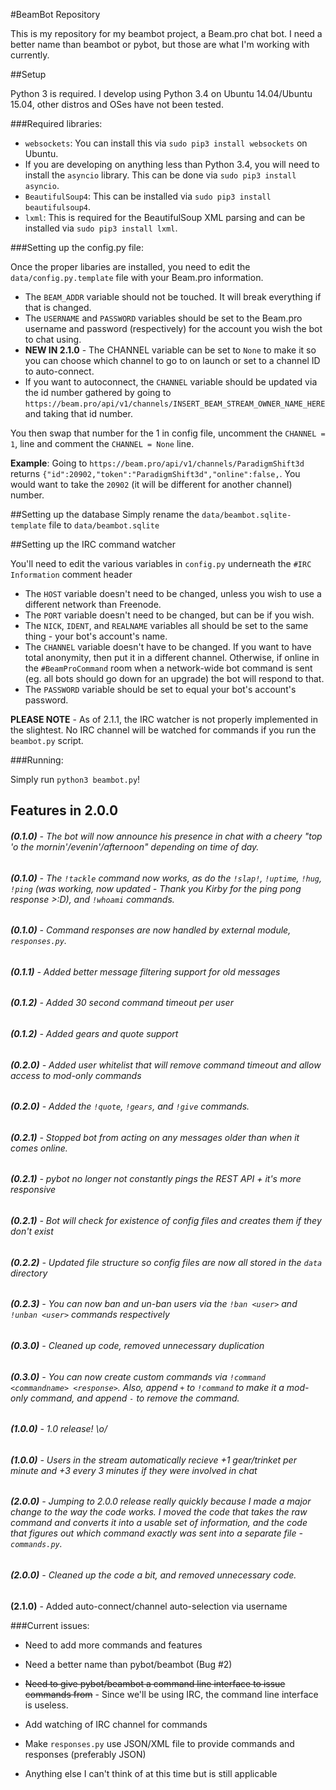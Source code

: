 #BeamBot Repository

This is my repository for my beambot project, a Beam.pro chat bot. I need a better name than beambot or pybot, but those are what I'm working with currently.

##Setup

Python 3 is required. I develop using Python 3.4 on Ubuntu 14.04/Ubuntu 15.04, other distros and OSes have not been tested.

###Required libraries:

* `websockets`: You can install this via `sudo pip3 install websockets` on Ubuntu.
* If you are developing on anything less than Python 3.4, you will need to install the `asyncio` library. This can be done via `sudo pip3 install asyncio`.
* `BeautifulSoup4`: This can be installed via `sudo pip3 install beautifulsoup4`.
* `lxml`: This is required for the BeautifulSoup XML parsing and can be installed via `sudo pip3 install lxml`.

###Setting up the config.py file:

Once the proper libaries are installed, you need to edit the `data/config.py.template` file with your Beam.pro information.

* The `BEAM_ADDR` variable should not be touched. It will break everything if that is changed.
* The `USERNAME` and `PASSWORD` variables should be set to the Beam.pro username and password (respectively) for the account you wish the bot to chat using.
* **NEW IN 2.1.0** - The CHANNEL variable can be set to `None` to make it so you can choose which channel to go to on launch or set to a channel ID to auto-connect.
* If you want to autoconnect, the `CHANNEL` variable should be updated via the id number gathered by going to `https://beam.pro/api/v1/channels/INSERT_BEAM_STREAM_OWNER_NAME_HERE` and taking that id number. 

 You then swap that number for the 1 in config file, uncomment the `CHANNEL = 1`, line and comment the `CHANNEL = None` line.

**Example**: Going to `https://beam.pro/api/v1/channels/ParadigmShift3d` returns `{"id":20902,"token":"ParadigmShift3d","online":false,`. You would want to take the `20902` (it will be different for another channel) number.

##Setting up the database
Simply rename the `data/beambot.sqlite-template` file to `data/beambot.sqlite`

##Setting up the IRC command watcher

You'll need to edit the various variables in `config.py` underneath the `#IRC Information` comment header

* The `HOST` variable doesn't need to be changed, unless you wish to use a different network than Freenode.
* The `PORT` variable doesn't need to be changed, but can be if you wish.
* The `NICK`, `IDENT`, and `REALNAME` variables all should be set to the same thing - your bot's account's name.
* The `CHANNEL` variable doesn't have to be changed. If you want to have total anonymity, then put it in a different channel. Otherwise, if online in the `#BeamProCommand` room when a network-wide bot command is sent (eg. all bots should go down for an upgrade) the bot will respond to that.
* The `PASSWORD` variable should be set to equal your bot's account's password.

**PLEASE NOTE** - As of 2.1.1, the IRC watcher is not properly implemented in the slightest. No IRC channel will be watched for commands if you run the `beambot.py` script.

###Running:

Simply run `python3 beambot.py`!

## Features in 2.0.0

###### **(0.1.0)** - The bot will now announce his presence in chat with a cheery "top 'o the mornin'/evenin'/afternoon" depending on time of day.

###### **(0.1.0)** - The `!tackle` command now works, as do the `!slap!`, `!uptime`, `!hug`, `!ping` (was working, now updated - Thank you Kirby for the ping pong response >:D),  and `!whoami` commands.

###### **(0.1.0)** - Command responses are now handled by external module, `responses.py`.

###### **(0.1.1)** - Added better message filtering support for old messages

###### **(0.1.2)** - Added 30 second command timeout per user

###### **(0.1.2)** - Added gears and quote support

###### **(0.2.0)** - Added user whitelist that will remove command timeout and allow access to mod-only commands

###### **(0.2.0)** - Added the `!quote`, `!gears`, and `!give` commands.

###### **(0.2.1)** - Stopped bot from acting on any messages older than when it comes online.

###### **(0.2.1)** - pybot no longer not constantly pings the REST API + it's more responsive

###### **(0.2.1)** - Bot will check for existence of config files and creates them if they don't exist

###### **(0.2.2)** - Updated file structure so config files are now all stored in the `data` directory

###### **(0.2.3)** - You can now ban and un-ban users via the `!ban <user>` and `!unban <user>` commands respectively

###### **(0.3.0)** - Cleaned up code, removed unnecessary duplication

###### **(0.3.0)** - You can now create custom commands via `!command <commandname> <response>`. Also, append `+` to `!command` to make it a mod-only command, and append `-` to remove the command.

###### **(1.0.0)** - 1.0 release! \o/

###### **(1.0.0)** - Users in the stream automatically recieve +1 gear/trinket per minute and +3 every 3 minutes if they were involved in chat

###### **(2.0.0)** - Jumping to 2.0.0 release really quickly because I made a major change to the way the code works. I moved the code that takes the raw command and converts it into a usable set of information, and the code that figures out which command exactly was sent into a separate file - `commands.py`.

###### **(2.0.0)** - Cleaned up the code a bit, and removed unnecessary code.

**(2.1.0)** - Added auto-connect/channel auto-selection via username

###Current issues:

* Need to add more commands and features

* Need a better name than pybot/beambot (Bug #2)

* ~~Need to give pybot/beambot a command line interface to issue commands from~~ - Since we'll be using IRC, the command line interface is useless.

* Add watching of IRC channel for commands

* Make `responses.py` use JSON/XML file to provide commands and responses (preferably JSON)

* Anything else I can't think of at this time but is still applicable
